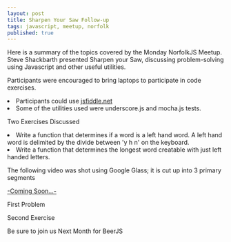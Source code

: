 ```yaml
---
layout: post
title: Sharpen Your Saw Follow-up
tags: javascript, meetup, norfolk
published: true
---
```


Here is a summary of the topics covered by the Monday NorfolkJS Meetup. Steve Shackbarth presented Sharpen your Saw, discussing problem-solving using Javascript and other useful utilities.

Participants were encouraged to bring laptops to participate in code exercises.

<li> Participants could use <a href="http://jsfiddle.net">jsfiddle.net</a></li>
<li>   Some of the utilities used were underscore.js and mocha.js tests.</li>


Two Exercises Discussed

<li>   Write a function that determines if a word is a left hand word. A left hand word is delimited by the divide between 'y h n' on the keyboard.</li>
<li>   Write a function that determines the longest word creatable with just left handed letters.</li>

<p>The following video was shot using Google Glass; it is cut up into 3 primary segments</p>
<a href="#">-Coming Soon...-</a>



<p> First Problem</p>
<script src="https://gist.github.com/stanzheng/9086335.js"></script>

<p> Second Exercise</p>
<script src="https://gist.github.com/stanzheng/9086326.js"></script>
<p>
Be sure to join us Next Month for BeerJS
</p>
